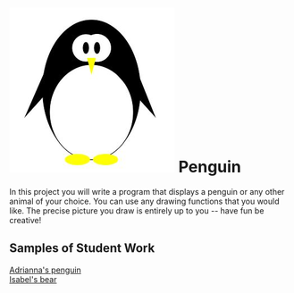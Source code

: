 ![](Penguin.JPG)
Penguin
=============

In this project you will write a program that displays a penguin or any other animal of your choice. You can use any drawing functions that you would like. The precise picture you draw is entirely up to you -- have fun be creative!

Samples of Student Work
-----------------------
[Adrianna's penguin](http://bartalottia16.github.io/Penguin)  
[Isabel's bear](http://isabel98b.github.io/Penguin/)  

